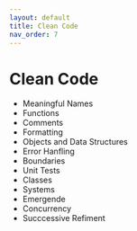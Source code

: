 ```yaml
---
layout: default
title: Clean Code
nav_order: 7
---
```

# Clean Code
* Meaningful Names
* Functions
* Comments
* Formatting
* Objects and Data Structures
* Error Hanfling
* Boundaries
* Unit Tests
* Classes
* Systems
* Emergende
* Concurrency
* Succcessive Refiment
